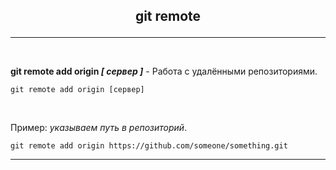 ## <p style='text-align:center'>git remote</p>
---
<br>

**git remote add origin *[ сервер ]*** - Работа с удалёнными репозиториями.
```bash=
git remote add origin [сервер]
```
<br>

Пример: *указываем путь в репозиторий*.
```bash=
git remote add origin https://github.com/someone/something.git
```
---
